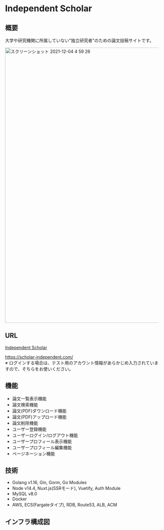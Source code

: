 # Independent Scholar
## 概要
大学や研究機関に所属していない"独立研究者"のための論文投稿サイトです。

<img width="900" alt="スクリーンショット 2021-12-04 4 59 26" src="https://user-images.githubusercontent.com/89379855/144669484-1f75946a-71f1-4c03-a836-2c1828ed5919.png">

## URL
<a href="https://scholar-independent.com/" target="_blank">Independent Scholar</a>

https://scholar-independent.com/  
※ ログインする場合は、テスト用のアカウント情報があらかじめ入力されていますので、そちらをお使いください。

## 機能
- 論文一覧表示機能
- 論文検索機能
- 論文(PDF)ダウンロード機能
- 論文(PDF)アップロード機能
- 論文削除機能
- ユーザー登録機能
- ユーザーログイン/ログアウト機能
- ユーザープロフィール表示機能
- ユーザープロフィール編集機能
- ページネーション機能

## 技術
- Golang v1.16, Gin, Gorm, Go Modules
- Node v14.4, Nuxt.js(SSRモード), Vuetify, Auth Module
- MySQL v8.0
- Docker
- AWS, ECS(Fargateタイプ), RDB, Route53, ALB, ACM

## インフラ構成図



